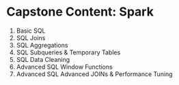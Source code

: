 # Capstone Content: Spark

  1. Basic SQL
  2. SQL Joins
  3. SQL Aggregations
  4. SQL Subqueries & Temporary Tables
  5. SQL Data Cleaning
  6. Advanced SQL Window Functions
  7. Advanced SQL Advanced JOINs & Performance Tuning
